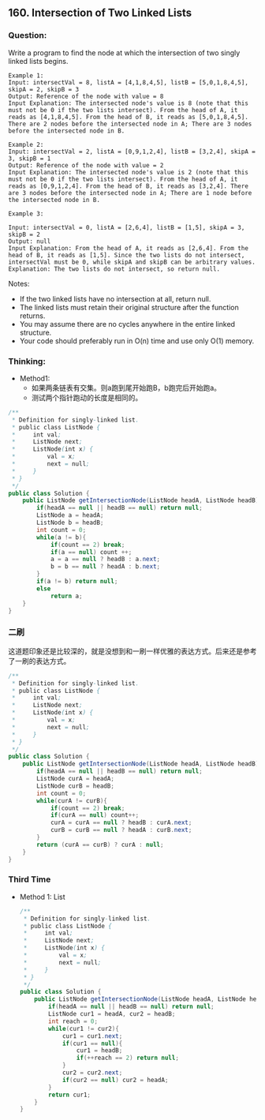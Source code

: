 ## 160. Intersection of Two Linked Lists

### Question:
Write a program to find the node at which the intersection of two singly linked lists begins.

```
Example 1:
Input: intersectVal = 8, listA = [4,1,8,4,5], listB = [5,0,1,8,4,5], skipA = 2, skipB = 3
Output: Reference of the node with value = 8
Input Explanation: The intersected node's value is 8 (note that this must not be 0 if the two lists intersect). From the head of A, it reads as [4,1,8,4,5]. From the head of B, it reads as [5,0,1,8,4,5]. There are 2 nodes before the intersected node in A; There are 3 nodes before the intersected node in B.

Example 2:
Input: intersectVal = 2, listA = [0,9,1,2,4], listB = [3,2,4], skipA = 3, skipB = 1
Output: Reference of the node with value = 2
Input Explanation: The intersected node's value is 2 (note that this must not be 0 if the two lists intersect). From the head of A, it reads as [0,9,1,2,4]. From the head of B, it reads as [3,2,4]. There are 3 nodes before the intersected node in A; There are 1 node before the intersected node in B.

Example 3:

Input: intersectVal = 0, listA = [2,6,4], listB = [1,5], skipA = 3, skipB = 2
Output: null
Input Explanation: From the head of A, it reads as [2,6,4]. From the head of B, it reads as [1,5]. Since the two lists do not intersect, intersectVal must be 0, while skipA and skipB can be arbitrary values.
Explanation: The two lists do not intersect, so return null.
```

Notes:
* If the two linked lists have no intersection at all, return null.
* The linked lists must retain their original structure after the function returns.
* You may assume there are no cycles anywhere in the entire linked structure.
* Your code should preferably run in O(n) time and use only O(1) memory.


### Thinking:
* Method1:
	* 如果两条链表有交集。则a跑到尾开始跑B，b跑完后开始跑a。
	* 测试两个指针跑动的长度是相同的。

```Java
/**
 * Definition for singly-linked list.
 * public class ListNode {
 *     int val;
 *     ListNode next;
 *     ListNode(int x) {
 *         val = x;
 *         next = null;
 *     }
 * }
 */
public class Solution {
    public ListNode getIntersectionNode(ListNode headA, ListNode headB) {
        if(headA == null || headB == null) return null;
        ListNode a = headA;
        ListNode b = headB;
        int count = 0;
        while(a != b){
            if(count == 2) break;
            if(a == null) count ++;
            a = a == null ? headB : a.next;
            b = b == null ? headA : b.next;
        }
        if(a != b) return null;
        else
            return a;
    }
}
```

### 二刷
这道题印象还是比较深的，就是没想到和一刷一样优雅的表达方式。后来还是参考了一刷的表达方式。
```Java
/**
 * Definition for singly-linked list.
 * public class ListNode {
 *     int val;
 *     ListNode next;
 *     ListNode(int x) {
 *         val = x;
 *         next = null;
 *     }
 * }
 */
public class Solution {
    public ListNode getIntersectionNode(ListNode headA, ListNode headB) {
        if(headA == null || headB == null) return null;
        ListNode curA = headA;
        ListNode curB = headB;
        int count = 0;
        while(curA != curB){
            if(count == 2) break;
            if(curA == null) count++;
            curA = curA == null ? headB : curA.next;
            curB = curB == null ? headA : curB.next;
        }
        return (curA == curB) ? curA : null;
    }
}
```

### Third Time
* Method 1: List
	```Java
	/**
	 * Definition for singly-linked list.
	 * public class ListNode {
	 *     int val;
	 *     ListNode next;
	 *     ListNode(int x) {
	 *         val = x;
	 *         next = null;
	 *     }
	 * }
	 */
	public class Solution {
	    public ListNode getIntersectionNode(ListNode headA, ListNode headB) {
	        if(headA == null || headB == null) return null;
	        ListNode cur1 = headA, cur2 = headB;
	        int reach = 0;
	        while(cur1 != cur2){
	            cur1 = cur1.next;
	            if(cur1 == null){
	                cur1 = headB;
	                if(++reach == 2) return null;
	            }
	            cur2 = cur2.next;
	            if(cur2 == null) cur2 = headA;
	        }
	        return cur1;
	    }
	}
	```
